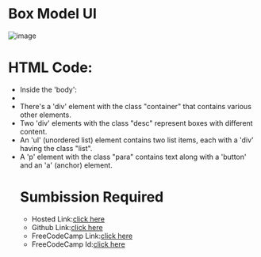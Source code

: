 # Box Model UI
![image](https://github.com/namishagurunani/BoxmodelP/assets/126158413/ce9a61a2-0c89-4eca-93ae-d553aeb8c623)
 # HTML Code:
<ul><li>Inside the 'body':</li>
<li><li> There's a 'div' element with the class "container" that contains various other elements.</li>
<li> Two 'div' elements with the class "desc" represent boxes with different content.</li>
<li> An 'ul' (unordered list) element contains two list items, each with a 'div' having the class "list".</li>
<li> A 'p' element with the class "para" contains text along with a 'button' and an 'a' (anchor) element. </li></li>

# Sumbission Required
- Hosted Link:[click here](https://namishagurunani.github.io/BoxmodelP/)
- Github Link:[click here](https://github.com/namishagurunani/BoxmodelP)
- FreeCodeCamp Link:[click here](https://www.freecodecamp.org/learn/2022/responsive-web-design/learn-the-css-box-model-by-building-a-rothko-painting/step-45)
- FreeCodeCamp Id:[click here](https://www.freecodecamp.org/namisha_gurunani)
